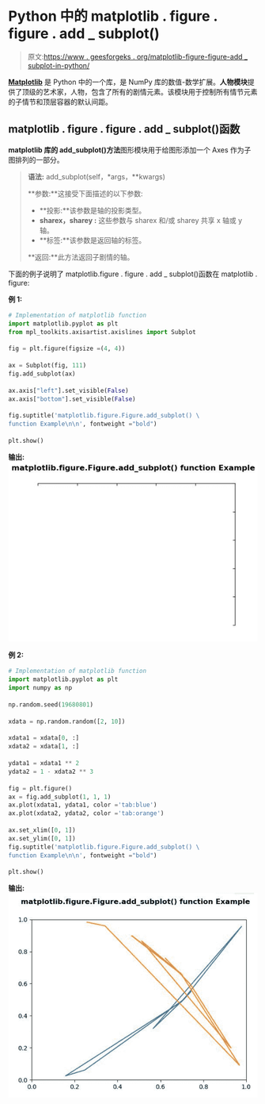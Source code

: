 # Python 中的 matplotlib . figure . figure . add _ subplot()

> 原文:[https://www . geesforgeks . org/matplotlib-figure-figure-add _ subplot-in-python/](https://www.geeksforgeeks.org/matplotlib-figure-figure-add_subplot-in-python/)

**[Matplotlib](https://www.geeksforgeeks.org/python-introduction-matplotlib/)** 是 Python 中的一个库，是 NumPy 库的数值-数学扩展。**人物模块**提供了顶级的艺术家，人物，包含了所有的剧情元素。该模块用于控制所有情节元素的子情节和顶层容器的默认间距。

## matplotlib . figure . figure . add _ subplot()函数

**matplotlib 库的 add_subplot()方法**图形模块用于给图形添加一个 Axes 作为子图排列的一部分。

> **语法:** add_subplot(self，*args，**kwargs)
> 
> **参数:**这接受下面描述的以下参数:
> 
> *   **投影:**该参数是轴的投影类型。
> *   **sharex，sharey :** 这些参数与 sharex 和/或 sharey 共享 x 轴或 y 轴。
> *   **标签:**该参数是返回轴的标签。
> 
> **返回:**此方法返回子剧情的轴。

下面的例子说明了 matplotlib.figure . figure . add _ subplot()函数在 matplotlib . figure:

**例 1:**

```py
# Implementation of matplotlib function
import matplotlib.pyplot as plt
from mpl_toolkits.axisartist.axislines import Subplot

fig = plt.figure(figsize =(4, 4))

ax = Subplot(fig, 111)
fig.add_subplot(ax)

ax.axis["left"].set_visible(False)
ax.axis["bottom"].set_visible(False)

fig.suptitle('matplotlib.figure.Figure.add_subplot() \
function Example\n\n', fontweight ="bold")

plt.show()
```

**输出:**
![](img/47a8e9c16a26af87a96b87e01b451dd4.png)

**例 2:**

```py
# Implementation of matplotlib function
import matplotlib.pyplot as plt
import numpy as np

np.random.seed(19680801)

xdata = np.random.random([2, 10])

xdata1 = xdata[0, :]
xdata2 = xdata[1, :]

ydata1 = xdata1 ** 2
ydata2 = 1 - xdata2 ** 3

fig = plt.figure()
ax = fig.add_subplot(1, 1, 1)
ax.plot(xdata1, ydata1, color ='tab:blue')
ax.plot(xdata2, ydata2, color ='tab:orange')

ax.set_xlim([0, 1])
ax.set_ylim([0, 1])
fig.suptitle('matplotlib.figure.Figure.add_subplot() \
function Example\n\n', fontweight ="bold")

plt.show()
```

**输出:**
![](img/3bfe0729e50f01dee7cf419551a324f6.png)